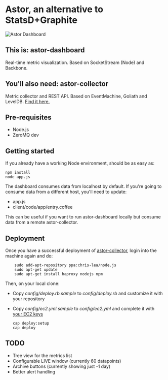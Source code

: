 Astor, an alternative to StatsD+Graphite
========================================

![Astor Dashboard](http://i.imgur.com/xtTtS.png)

This is: astor-dashboard
---------------
Real-time metric visualization. Based on SocketStream (Node) and Backbone.

You'll also need: astor-collector
---------------
Metric collector and REST API. Based on EventMachine, Goliath and LevelDB. [Find it here.](https://github.com/malditogeek/astor-collector)

Pre-requisites
--------------

  * Node.js
  * ZeroMQ dev 

Getting started
---------------

If you already have a working Node environment, should be as easy as:

    npm install
    node app.js

The dashboard consumes data from localhost by default. If you're going to consume data from a different host, you'll need to update:

  * app.js
  * client/code/app/entry.coffee

This can be useful if you want to run astor-dashboard locally but consume data from a remote astor-collector.

Deployment
----------

Once you have a successful deployment of [astor-collector](https://github.com/malditogeek/astor-collector), login into the machine again and do:

        sudo add-apt-repository ppa:chris-lea/node.js
        sudo apt-get update
        sudo apt-get install haproxy nodejs npm

Then, on your local clone:

  * Copy _config/deploy.rb.sample_ to _config/deploy.rb_ and customize it with your repository
  * Copy _config/ec2.yml.sample_ to _config/ec2.yml_ and complete it with [your EC2 keys](http://i.imgur.com/UM9sa.png)

        cap deploy:setup
        cap deploy


TODO
----

  * Tree view for the metrics list
  * Configurable LIVE window (currently 60 datapoints)
  * Archive buttons (currently showing just -1 day)
  * Better alert handling
